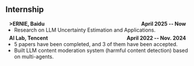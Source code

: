 ## Internship



<div style="display: flex; justify-content: space-between; margin: 0 10px;">
  <h4 style="margin: 0;">>ERNIE, Baidu</h4>
  <h4 style="margin: 0;">April 2025 -- Now</h4>
</div>
<ul style="margin:0 0 5px;">
  <li><autocolor>Research on LLM Uncertainty Estimation and Applications.</autocolor></li>
</ul>

<div style="display: flex; justify-content: space-between; margin: 0 10px;">
  <h4 style="margin: 0;">AI Lab, Tencent</h4>
  <h4 style="margin: 0;">April 2022 -- Nov. 2024</h4>
</div>

<ul style="margin:0 0 5px;">
  <li><autocolor>5 papers have been completed, and 3 of them have been accepted.</autocolor></li>
  <li><autocolor>Built LLM content moderation system (harmful content detection) based on multi-agents.</autocolor></li>
</ul>
